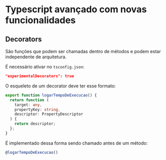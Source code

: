 # Typescript avançado com novas funcionalidades

## Decorators

São funções que podem ser chamadas dentro de métodos e podem estar independente de arquitetura.

É necessário ativar no `tsconfig.json`:

```json
"experimentalDecorators": true
```

O esqueleto de um decorator deve ter esse formato:

```ts
export function logarTempoDeExecucao() {
  return function (
    target: any,
    propertyKey: string,
    descriptor: PropertyDescriptor
  ) {
    return descriptor;
  };
}
```

É implementado dessa forma sendo chamado antes de um método:

```ts
@logarTempoDeExecucao()
```
